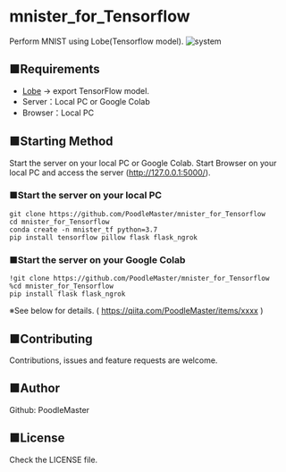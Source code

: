 # mnister_for_Tensorflow
Perform MNIST using Lobe(Tensorflow model).
![system](https://xxxx)

## ■Requirements
- [Lobe](https://lobe.ai/) -> export TensorFlow model.
- Server：Local PC or Google Colab
- Browser：Local PC

## ■Starting Method
Start the server on your local PC or Google Colab.
Start Browser on your local PC and access the server (http://127.0.0.1:5000/).

### ■Start the server on your local PC
``` 
git clone https://github.com/PoodleMaster/mnister_for_Tensorflow
cd mnister_for_Tensorflow
conda create -n mnister_tf python=3.7
pip install tensorflow pillow flask flask_ngrok
```

### ■Start the server on your Google Colab
``` 
!git clone https://github.com/PoodleMaster/mnister_for_Tensorflow
%cd mnister_for_Tensorflow
pip install flask flask_ngrok
```

※See below for details. ( https://qiita.com/PoodleMaster/items/xxxx )

## ■Contributing
Contributions, issues and feature requests are welcome.

## ■Author
Github: PoodleMaster

## ■License
Check the LICENSE file.
